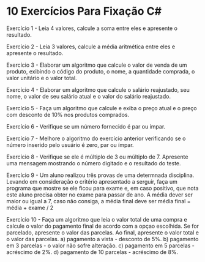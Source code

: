 # 10 Exercícios Para Fixação C#

Exercício 1 - Leia 4 valores, calcule a soma entre eles e apresente o resultado.

Exercício 2 - Leia 3 valores, calcule a média aritmética entre eles e apresente o resultado.

Exercício 3 - Elaborar um algoritmo que calcule o valor de venda de um produto, exibindo o código do produto, o nome, a quantidade comprada, o valor unitário e o valor total. 

Exercício 4 - Elaborar um algoritmo que calcule o salário reajustado, seu nome, o valor de seu salário atual e o valor do salário reajustado. 

Exercício 5 - Faça um algoritmo que calcule e exiba o preço atual e o preço com desconto de 10% nos produtos comprados. 

Exercício 6 - Verifique se um número fornecido é par ou ímpar.

Exercício 7 - Melhore o algoritmo do exercício anterior verificando se o número inserido pelo usuário é zero, par ou ímpar.

Exercício 8 - Verifique se ele é múltiplo de 3 ou múltiplo de 7. Apresente uma mensagem mostrando o número digitado e o resultado do teste. 

Exercício 9 - Um aluno realizou três provas de uma determnada disciplina. Levando em consideração o critério apresentado a serguir, faça um programa que mostre se ele ficou para exame e, em caso positivo, que nota este aluno precisa obter no exame para passar de ano. 
A média dever ser maior ou igual a 7, caso não consiga, a média final deve ser média final = média + exame / 2

Exercício 10 - Faça um algoritmo que leia o valor total de uma compra e calcule o valor do pagamento final de acordo com a opçao escolhida. Se for parcelado, apresente o valor das parcelas. Ao final, apresente o valor total e o valor das parcelas. 
a) pagamento a vista - desconto de 5%.
b) pagamento em 3 parcelas - o valor não sofre alteração.
c) pagamento em 5 parcelas - acréscimo de 2%.
d) pagamento de 10 parcelas - acréscimo de 8%.
